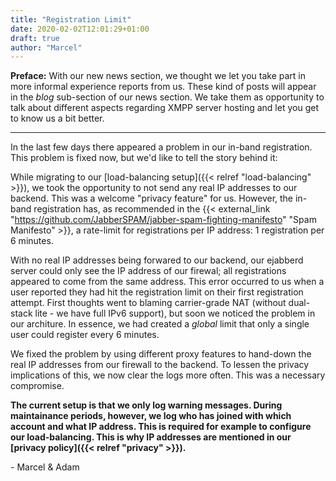 ```yaml
---
title: "Registration Limit"
date: 2020-02-02T12:01:29+01:00
draft: true
author: "Marcel"
---
```


**Preface:** With our new news section, we thought we let you take part in more informal experience reports from us. These kind of posts will appear in the *blog* sub-section of our news section. We take them as opportunity to talk about different aspects regarding XMPP server hosting and let you get to know us a bit better.

----

In the last few days there appeared a problem in our in-band registration. This problem is fixed now, but we'd like to tell the story behind it:

While migrating to our [load-balancing setup]({{< relref "load-balancing" >}}), we took the opportunity to not send any real IP addresses to our backend. This was a welcome "privacy feature" for us. However, the in-band registration has, as recommended in the {{< external_link "https://github.com/JabberSPAM/jabber-spam-fighting-manifesto" "Spam Manifesto" >}}, a rate-limit for registrations per IP address: 1 registration per 6 minutes.

With no real IP addresses being forwared to our backend, our ejabberd server could only see the IP address of our firewal; all registrations appeared to come from the same address. This error occurred to us when a user reported they had hit the registration limit on their first registration attempt. First thoughts went to blaming carrier-grade NAT (without dual-stack lite - we have full IPv6 support), but soon we noticed the problem in our architure. In essence, we had created a *global* limit that only a single user could register every 6 minutes.

We fixed the problem by using different proxy features to hand-down the real IP addresses from our firewall to the backend. To lessen the privacy implications of this, we now clear the logs more often. This was a necessary compromise.

**The current setup is that we only log warning messages. During maintainance periods, however, we log who has joined with which account and what IP address. This is required for example to configure our load-balancing. This is why IP addresses are mentioned in our [privacy policy]({{< relref "privacy" >}}).**

\- Marcel & Adam
